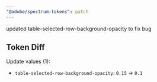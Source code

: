 ```yaml
---
"@adobe/spectrum-tokens": patch
---
```


updated table-selected-row-background-opacity to fix bug

## Token Diff

Update values (1):

* `table-selected-row-background-opacity`: `0.15` -> `0.1`
